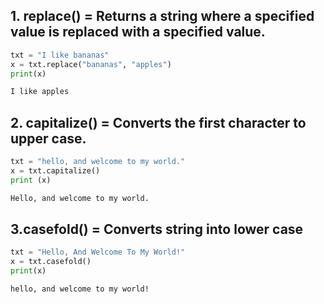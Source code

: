 ## 1. replace()	= Returns a string where a specified value is replaced with a specified value.
```python
txt = "I like bananas"
x = txt.replace("bananas", "apples")
print(x)
```
```bash
I like apples
```
## 2. capitalize()	= Converts the first character to upper case.
```python
txt = "hello, and welcome to my world."
x = txt.capitalize()
print (x)
```
```bash
Hello, and welcome to my world.
```
## 3.casefold()	= Converts string into lower case
```python
txt = "Hello, And Welcome To My World!"
x = txt.casefold()
print(x)
```
```bash
hello, and welcome to my world!
```
